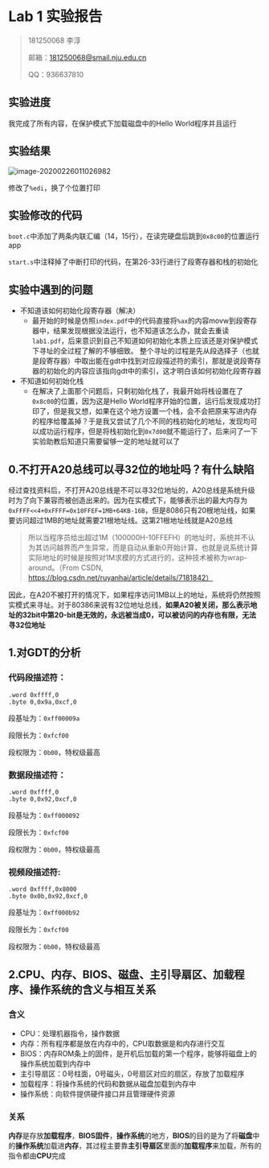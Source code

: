 # Lab 1 实验报告

> 181250068 李淳
>
> 邮箱：181250068@smail.nju.edu.cn
>
> QQ：936637810

## 实验进度

我完成了所有内容，在保护模式下加载磁盘中的Hello World程序并且运行

## 实验结果

![image-20200226011026982](C:\Users\P君\AppData\Roaming\Typora\typora-user-images\image-20200226011026982.png)

修改了`%edi`，换了个位置打印

## 实验修改的代码

`boot.c`中添加了两条内联汇编（14，15行），在读完硬盘后跳到`0x8c00`的位置运行app

`start.s`中注释掉了中断打印的代码，在第26-33行进行了段寄存器和栈的初始化

## 实验中遇到的问题

- 不知道该如何初始化段寄存器（解决）
  - 最开始的时候是仿照`index.pdf`中的代码直接将`%ax`的内容movw到段寄存器中，结果发现根据没法运行，也不知道该怎么办，就会去重读`lab1.pdf`，后来意识到自己不知道如何初始化本质上应该还是对保护模式下寻址的全过程了解的不够细致。
    整个寻址的过程是先从段选择子（也就是段寄存器）中取出能在gdt中找到对应段描述符的索引，那就是说段寄存器的初始化的内容应该指向gdt中的索引，这才明白该如何初始化段寄存器
- 不知道如何初始化栈
  - 在解决了上面那个问题后，只剩初始化栈了，我最开始将栈设置在了`0x8c00`的位置，因为这是Hello World程序开始的位置，运行后发现成功打印了，但是我又想，如果在这个地方设置一个栈，会不会把原来写进内存的程序给覆盖掉？于是我又尝试了几个不同的栈初始化的地址，发现均可以成功运行程序，但是将栈初始化到`0x7d00`就不能运行了，后来问了一下实验助教后知道只需要留够一定的地址就可以了

## 0.不打开A20总线可以寻32位的地址吗？有什么缺陷

经过查找资料后，不打开A20总线是不可以寻32位地址的，A20总线是系统升级时为了向下兼容而被创造出来的。因为在实模式下，能够表示出的最大内存为`0xFFFF<<4+0xFFFF=0x10FFEF=1MB+64KB-16B`，但是8086只有20根地址线，如果要访问超过1MB的地址就需要21根地址线。这第21根地址线就是A20总线

>所以当程序员给出超过1M（100000H-10FFEFH）的地址时，系统并不认为其访问越界而产生异常，而是自动从重新0开始计算，也就是说系统计算实际地址的时候是按照对1M求模的方式进行的，这种技术被称为wrap-around。（From CSDN, https://blog.csdn.net/ruyanhai/article/details/7181842）

因此，在A20不被打开的情况下，如果程序访问1MB以上的地址，系统将仍然按照实模式来寻址。对于80386来说有32位地址总线，**如果A20被关闭，那么表示地址的32bit中第20-bit是无效的，永远被当成0，可以被访问的内存也有限，无法寻32位地址**

## 1.对GDT的分析

### 代码段描述符：

```assembly
.word 0xffff,0
.byte 0,0x9a,0xcf,0
```

段基址为：`0xff00009a`

段限长为：`0xfcf00`

段权限为：`0b00`，特权级最高

### 数据段描述符：

```assembly
.word 0xffff,0
.byte 0,0x92,0xcf,0
```

段基址为：`0xff000092`

段限长为：`0xfcf00`

段权限为：`0b00`，特权级最高

### 视频段描述符:

```assembly
.word 0xffff,0x8000
.byte 0x0b,0x92,0xcf,0
```

段基址为：`0xff000b92`

段限长为：`0xfcf00`

段权限为：`0b00`，特权级最高

## 2.CPU、内存、BIOS、磁盘、主引导扇区、加载程序、操作系统的含义与相互关系

### 含义

- CPU：处理机器指令，操作数据
- 内存：所有程序都是放在内存中的，CPU取数据是和内存进行交互
- BIOS：内存ROM条上的固件，是开机后加载的第一个程序，能够将磁盘上的操作系统加载到内存中
- 主引导扇区：0号柱面，0号磁头，0号扇区对应的扇区，存放了加载程序
- 加载程序：将操作系统的代码和数据从磁盘加载到内存中
- 操作系统：向软件提供硬件接口并且管理硬件资源

### 关系

**内存**是存放**加载程序**，**BIOS固件**，**操作系统**的地方，**BIOS**的目的是为了将**磁盘**中的**操作系统**加载进**内存**，其过程主要靠**主引导扇区**里面的**加载程序**来加载，所有的指令都由**CPU**完成